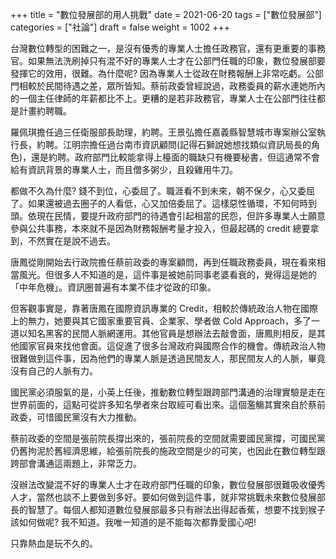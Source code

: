 +++
title = "數位發展部的用人挑戰"
date = 2021-06-20
tags = ["數位發展部"]
categories = ["社論"]
draft = false
weight = 1002
+++

台灣數位轉型的困難之一，是沒有優秀的專業人士擔任政務官，還有更重要的事務官。如果無法洗刷掉只有混不好的專業人士才在公部門任職的印象，數位發展部要發揮它的效用，很難。為什麼呢? 因為專業人士從政在財務報酬上非常吃虧。公部門相較於民間待遇之差，眾所皆知。蔡前政委曾經說過，政務委員的薪水連她所內的一個主任律師的年薪都比不上。更糟的是若非政務官，專業人士在公部門往往都是計畫約聘職。

羅佩琪擔任過三任衛服部長助理，約聘。王景弘擔任嘉義縣智慧城市專案辦公室執行長，約聘。江明宗擔任過台南市資訊顧問(記得石獅說她想找類似資訊局長的角色)，還是約聘。政府部門比較能拿得上檯面的職缺只有機要秘書，但這通常不會給有資訊背景的專業人士，而且僧多粥少，且殺雞用牛刀。

都做不久為什麼? 錢不到位，心委屈了。職涯看不到未來，朝不保夕，心又委屈了。如果還被過去圈子的人看低，心又加倍委屈了。這樣惡性循環，不知何時到頭。依現在民情，要提升政府部門的待遇會引起相當的民怨，但許多專業人士願意參與公共事務，本來就不是因為財務報酬考量才投入，但最起碼的 credit
總要拿到，不然實在是說不過去。

唐鳳從剛開始去行政院擔任蔡前政委的專案顧問，再到任職政務委員，現在看來相當風光。但很多人不知道的是，這件事是被她前同事老婆看衰的，覺得這是她的「中年危機」。資訊圈普遍有本業不佳才從政的印象。

但客觀事實是，靠著唐鳳在國際資訊專業的 Credit，相較於傳統政治人物在國際上的無力，她要與其它國家重要官員、企業家、學者做 Cold
Approach，多了一道以知名黑客的民間人脈網運用。其他官員是想辦法去敲會面，唐鳳則相反，是其他國家官員來找他會面。這促進了很多台灣政府與國際合作的機會。傳統政治人物很難做到這件事，因為他們的專業人脈是透過民間友人，那民間友人的人脈，畢竟沒有自己的人脈有力。

國民黨必須服氣的是，小英上任後，推動數位轉型跟跨部門溝通的治理實驗是走在世界前面的，這點可從許多知名學者來台取經可看出來。這個濫觴其實來自於蔡前政委，可惜國民黨沒有大力推動。

蔡前政委的空間是張前院長撐出來的，張前院長的空間就需要國民黨撐，可國民黨仍舊拘泥於舊經濟思維，給張前院長的施政空間是少的可笑，也因此在數位轉型跟跨部會溝通這兩題上，非常乏力。

沒辦法改變混不好的專業人士才在政府部門任職的印象，數位發展部很難吸收優秀人才，當然也談不上要做到多好。要如何做到這件事，就非常挑戰未來數位發展部長的智慧了。每個人都知道數位發展部最多只有辦法出得起香蕉，想要不找到猴子該如何做呢? 我不知道。我唯一知道的是不能每次都靠愛國心吧!

只靠熱血是玩不久的。
